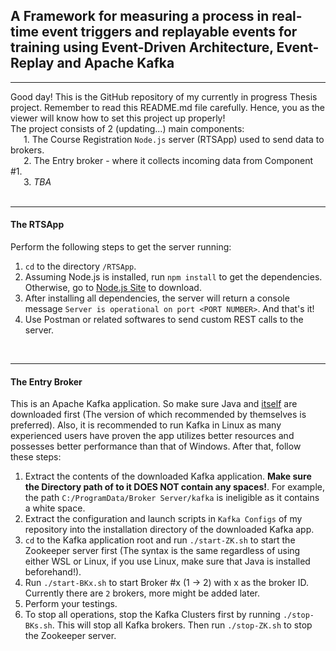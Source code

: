 ## A Framework for measuring a process in real-time event triggers and replayable events for training using Event-Driven Architecture, Event-Replay and Apache Kafka

<hr/>

Good day! This is the GitHub repository of my currently in progress Thesis project. Remember to read this README.md file carefully. Hence, you as the viewer will know how to set this project up properly!
<br/>
The project consists of 2 (updating...) main components:<br/>
&ensp;&ensp;&ensp;1. The Course Registration `Node.js` server (RTSApp) used to send data to brokers.<br/>
&ensp;&ensp;&ensp;2. The Entry broker - where it collects incoming data from Component #1.<br/>
&ensp;&ensp;&ensp;3. *TBA*<br/>
<br/>
<hr/>

#### The RTSApp
Perform the following steps to get the server running:
1. `cd` to the directory `/RTSApp`.
2. Assuming Node.js is installed, run `npm install` to get the dependencies. Otherwise, go to [Node.js Site](https://nodejs.org) to download.
3. After installing all dependencies, the server will return a console message `Server is operational on port <PORT NUMBER>`. And that's it!
4. Use Postman or related softwares to send custom REST calls to the server.
<br/>
<hr/>

#### The Entry Broker
This is an Apache Kafka application. So make sure Java and [itself](https://kafka.apache.org/downloads) are downloaded first (The version of which recommended by themselves is preferred). Also, it is recommended to run Kafka in Linux as many experienced users have proven the app utilizes better resources and possesses better performance than that of Windows. After that, follow these steps:
1. Extract the contents of the downloaded Kafka application. **Make sure the Directory path of to it DOES NOT contain any spaces!**. For example, the path `C:/ProgramData/Broker Server/kafka` is ineligible as it contains a white space.
2. Extract the configuration and launch scripts in `Kafka Configs` of my repository into the installation directory of the downloaded Kafka app.
3. `cd` to the Kafka application root and run `./start-ZK.sh` to start the Zookeeper server first (The syntax is the same regardless of using either WSL or Linux, if you use Linux, make sure that Java is installed beforehand!).
4. Run `./start-BKx.sh` to start Broker #x (1 -> 2) with x as the broker ID. Currently there are `2` brokers, more might be added later.
5. Perform your testings.
6. To stop all operations, stop the Kafka Clusters first by running `./stop-BKs.sh`. This will stop all Kafka brokers. Then run `./stop-ZK.sh` to stop the Zookeeper server.

